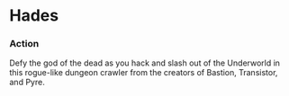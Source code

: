 # Hades

### Action

Defy the god of the dead as you hack and slash out of the Underworld in this rogue-like dungeon crawler from the creators of Bastion, Transistor, and Pyre.